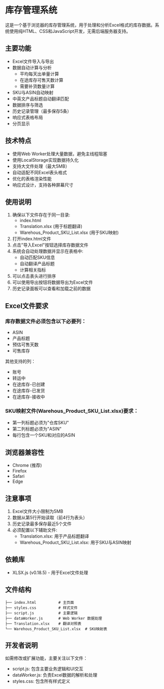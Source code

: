 # 库存管理系统

这是一个基于浏览器的库存管理系统，用于处理和分析Excel格式的库存数据。系统使用纯HTML、CSS和JavaScript开发，无需后端服务器支持。

## 主要功能

- Excel文件导入与导出
- 数据自动计算与分析
  - 平均每天出单量计算
  - 在途库存可售天数计算
  - 需要补货数量计算
- SKU与ASIN自动映射
- 中英文产品标题自动翻译匹配
- 数据排序与筛选
- 历史记录管理（最多保存5条）
- 响应式表格布局
- 分页显示

## 技术特点

- 使用Web Worker处理大量数据，避免主线程阻塞
- 使用LocalStorage实现数据持久化
- 支持大文件处理（最大5MB）
- 自动适配不同Excel表头格式
- 优化的表格渲染性能
- 响应式设计，支持各种屏幕尺寸

## 使用说明

1. 确保以下文件存在于同一目录:
   - index.html
   - Translation.xlsx (用于标题翻译)
   - Warehous_Product_SKU_List.xlsx (用于SKU映射)
2. 打开index.html文件
3. 点击"导入Excel"按钮选择库存数据文件
4. 系统会自动处理数据并显示在表格中:
   - 自动匹配SKU信息
   - 自动翻译产品标题
   - 计算相关指标
5. 可以点击表头进行排序
6. 可以使用导出按钮将数据导出为Excel文件
7. 历史记录面板可以查看和加载之前的数据

## Excel文件要求

### 库存数据文件必须包含以下必要列：
- ASIN
- 产品标题
- 预估可售天数
- 可售库存

其他支持的列：
- 账号
- 转运中
- 在途库存-已创建
- 在途库存-已发货
- 在途库存-接收中

### SKU映射文件(Warehous_Product_SKU_List.xlsx)要求：
- 第一列标题必须为"仓库SKU"
- 第二列标题必须为"ASIN"
- 每行包含一个SKU和对应的ASIN

## 浏览器兼容性

- Chrome (推荐)
- Firefox
- Safari
- Edge

## 注意事项

1. Excel文件大小限制为5MB
2. 数据从第5行开始读取（前4行为表头）
3. 历史记录最多保存最近5个文件
4. 必须配置以下辅助文件:
   - Translation.xlsx: 用于产品标题翻译
   - Warehous_Product_SKU_List.xlsx: 用于SKU与ASIN映射

## 依赖库

- XLSX.js (v0.18.5) - 用于Excel文件处理

## 文件结构
```
├── index.html          # 主页面
├── styles.css          # 样式文件
├── script.js           # 主要逻辑
├── dataWorker.js       # Web Worker 数据处理
├── Translation.xlsx    # 翻译对照表
└── Warehous_Product_SKU_List.xlsx  # SKU映射表
```

## 开发者说明

如需修改或扩展功能，主要关注以下文件：

- script.js: 包含主要业务逻辑和UI交互
- dataWorker.js: 负责Excel数据的解析和处理
- styles.css: 包含所有样式定义 
